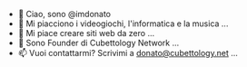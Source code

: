 - 👋 Ciao, sono @imdonato
- 👀 Mi piacciono i videogiochi, l'informatica e la musica ...
- 🌱 Mi piace creare siti web da zero ...
- 👑 Sono Founder di Cubettology Network ...
- 📫 Vuoi contattarmi? Scrivimi a donato@cubettology.net ...

<!---
imdonato/imdonato è un repository ✨ speciale ✨ perché il suo `README.md` (questo file) appare sul vostro profilo GitHub. 9 Potete fare clic sul link Anteprima per dare un'occhiata alle vostre modifiche.
--->
